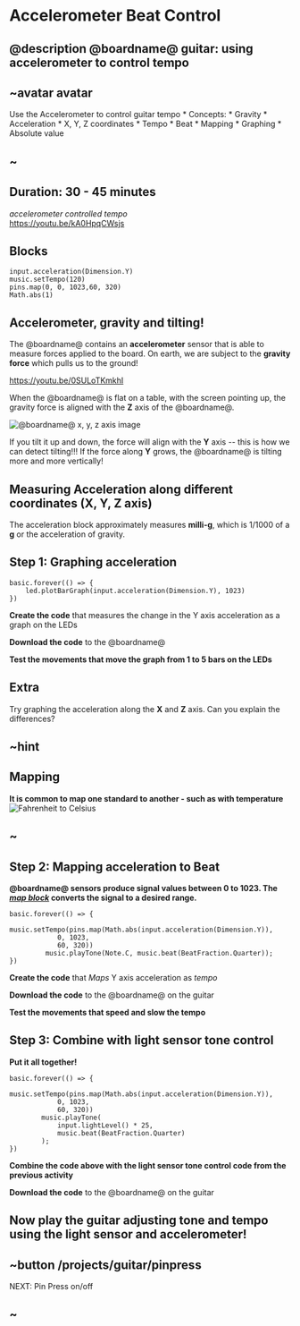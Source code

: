 # Accelerometer Beat Control

## @description @boardname@ guitar: using accelerometer to control tempo

## ~avatar avatar

Use the Accelerometer to control guitar tempo * Concepts: * Gravity * Acceleration * X, Y, Z coordinates * Tempo * Beat * Mapping * Graphing * Absolute value

## ~

## Duration: 30 - 45 minutes

*accelerometer controlled tempo*  
https://youtu.be/kA0HpqCWsjs

## Blocks

```cards
input.acceleration(Dimension.Y)
music.setTempo(120)
pins.map(0, 0, 1023,60, 320)
Math.abs(1)            
```

## Accelerometer, gravity and tilting!

The @boardname@ contains an **accelerometer** sensor that is able to measure forces applied to the board. On earth, we are subject to the **gravity force** which pulls us to the ground!

https://youtu.be/0SULoTKmkhI

When the @boardname@ is flat on a table, with the screen pointing up, the gravity force is aligned with the **Z** axis of the @boardname@.

![@boardname@ x, y, z axis image](/static/mb/projects/guitar/accelleration_axis.png)

If you tilt it up and down, the force will align with the **Y** axis -- this is how we can detect tilting!!! If the force along **Y** grows, the @boardname@ is tilting more and more vertically!

## Measuring Acceleration along different coordinates (X, Y, Z axis)

The acceleration block approximately measures **milli-g**, which is 1/1000 of a **g** or the acceleration of gravity.

## Step 1: Graphing acceleration

```blocks
basic.forever(() => {
    led.plotBarGraph(input.acceleration(Dimension.Y), 1023)
})
```

**Create the code** that measures the change in the Y axis acceleration as a graph on the LEDs

**Download the code** to the @boardname@

**Test the movements that move the graph from 1 to 5 bars on the LEDs**

## Extra

Try graphing the acceleration along the **X** and **Z** axis. Can you explain the differences?

## ~hint

## Mapping

**It is common to map one standard to another - such as with temperature**  
![Fahrenheit to Celsius](/static/mb/projects/guitar/map_analogy.png "Fahrenheit to Celsius")

## ~

## Step 2: Mapping acceleration to Beat

**@boardname@ sensors produce signal values between 0 to 1023. The *[map block](/reference/pins/map)* converts the signal to a desired range.**

```blocks
basic.forever(() => {
        music.setTempo(pins.map(Math.abs(input.acceleration(Dimension.Y)),
            0, 1023,
            60, 320))
         music.playTone(Note.C, music.beat(BeatFraction.Quarter));
})
```

**Create the code** that *Maps* Y axis acceleration as *tempo*

**Download the code** to the @boardname@ on the guitar

**Test the movements that speed and slow the tempo**

## Step 3: Combine with light sensor tone control

**Put it all together!**

```blocks
basic.forever(() => {
        music.setTempo(pins.map(Math.abs(input.acceleration(Dimension.Y)),
            0, 1023,
            60, 320))
        music.playTone(
            input.lightLevel() * 25,
            music.beat(BeatFraction.Quarter)
        );
})
```

**Combine the code above with the light sensor tone control code from the previous activity**

**Download the code** to the @boardname@ on the guitar

## Now play the guitar adjusting tone and tempo using the light sensor and accelerometer!

## ~button /projects/guitar/pinpress

NEXT: Pin Press on/off

## ~